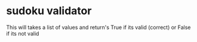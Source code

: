 # sudoku validator

  This will takes a list of values and return's True if its valid (correct) or False if its not valid
